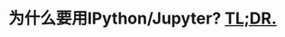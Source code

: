 # 为什么要用IPython/Jupyter?  [TL;DR.](https://github.com/solomonxie/solomonxie.github.io/issues/24#issuecomment-363699464)
